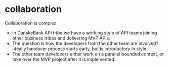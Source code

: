 # collaboration

Collaboration is complex.

 - In DanskeBank API tribe we have a working style of API teams joining other business tribes and delivering MVP APIs.
 - The question is how the developers from the other team are involved? Ideally handover process starts early, but is introductory in style. 
 - The other team developers either work on a parallel bounded context, or take over the MVP project after it is implemented.

